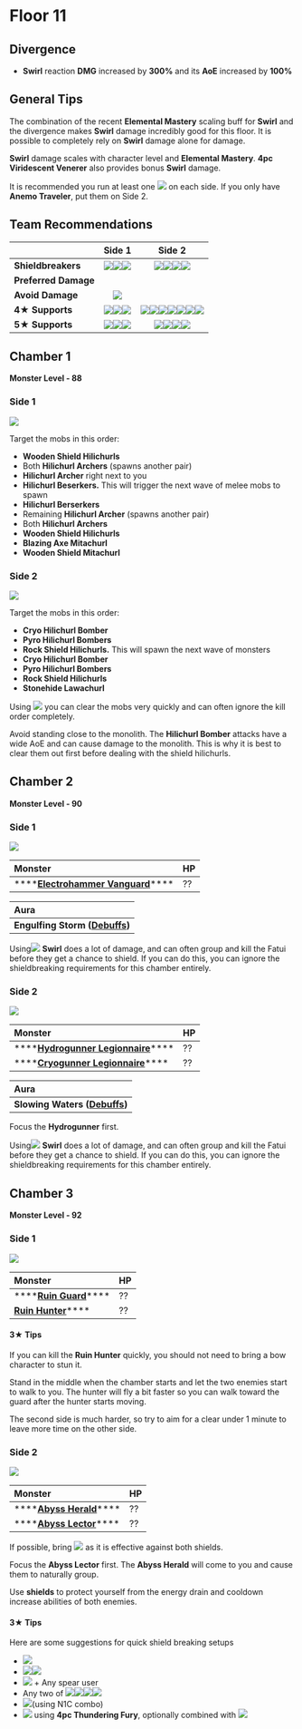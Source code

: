 # Floor 11

## Divergence

*  **Swirl** reaction **DMG** increased by **300%** and its **AoE** increased by **100%**

## General Tips

The combination of the recent **Elemental Mastery** scaling buff for **Swirl** and the divergence makes **Swirl** damage incredibly good for this floor. It is possible to completely rely on **Swirl** damage alone for damage. 

**Swirl** damage scales with character level and **Elemental Mastery**. **4pc Viridescent Venerer** also provides bonus **Swirl** damage.

It is recommended you run at least one ![](../../.gitbook/assets/anemo_small.png) on each side. If you only have **Anemo Traveler**, put them on Side 2.

## Team Recommendations

|  | Side 1 | Side 2 |
| :--- | :---: | :---: |
| **Shieldbreakers** | ![](../../.gitbook/assets/pyro_small.png)![](../../.gitbook/assets/hydro_small.png)![](../../.gitbook/assets/cryo_small.png) | ![](../../.gitbook/assets/pyro_small.png)![](../../.gitbook/assets/cryo_small.png)![](../../.gitbook/assets/electro_small.png)![](../../.gitbook/assets/geo_small.png) |
| **Preferred Damage** |  |  |
| **Avoid Damage** | ![](../../.gitbook/assets/physical_small.png) |  |
| **4**★ **Supports** | ![](../../.gitbook/assets/ui_avataricon_diona.png)![](../../.gitbook/assets/ui_avataricon_beidou.png)![](../../.gitbook/assets/ui_avataricon_sucrose.png) | ![](../../.gitbook/assets/ui_avataricon_bennett.png)![](../../.gitbook/assets/ui_avataricon_xiangling.png)![](../../.gitbook/assets/ui_avataricon_chongyun.png)![](../../.gitbook/assets/ui_avataricon_diona.png)![](../../.gitbook/assets/ui_avataricon_kaeya.png)![](../../.gitbook/assets/ui_avataricon_rosaria.png)![](../../.gitbook/assets/ui_avataricon_sucrose.png) |
| **5**★ **Supports** | ![](../../.gitbook/assets/ui_avataricon_lumine_anemo.png)![](../../.gitbook/assets/ui_avataricon_jean.png)![](../../.gitbook/assets/ui_avataricon_venti.png) | ![](../../.gitbook/assets/ui_avataricon_lumine_anemo.png)![](../../.gitbook/assets/ui_avataricon_jean.png)![](../../.gitbook/assets/ui_avataricon_venti.png)![](../../.gitbook/assets/ui_avataricon_zhongli.png) |

## Chamber 1

**Monster Level - 88**

### Side 1

![](../../.gitbook/assets/11-1-1%20%282%29.png)

Target the mobs in this order:

* **Wooden Shield Hilichurls**
* Both **Hilichurl Archers** \(spawns another pair\)
* **Hilichurl Archer** right next to you
* **Hilichurl Beserkers.** This will trigger the next wave of melee mobs to spawn
* **Hilichurl Berserkers**
* Remaining **Hilichurl Archer** \(spawns another pair\)
* Both **Hilichurl Archers**
* **Wooden Shield Hilichurls**
* **Blazing Axe Mitachurl**
* **Wooden Shield Mitachurl**

### Side 2

![](../../.gitbook/assets/11-1-2%20%282%29.png)

Target the mobs in this order:

* **Cryo Hilichurl Bomber**
* **Pyro Hilichurl Bombers**
* **Rock Shield Hilichurls.** This will spawn the next wave of monsters
* **Cryo Hilichurl Bomber**
* **Pyro Hilichurl Bombers**
* **Rock Shield Hilichurls**
* **Stonehide Lawachurl**

Using ![](../../.gitbook/assets/anemo_small.png) you can clear the mobs very quickly and can often ignore the kill order completely.

Avoid standing close to the monolith. The **Hilichurl Bomber** attacks have a wide AoE and can cause damage to the monolith. This is why it is best to clear them out first before dealing with the shield hilichurls.

## Chamber 2

**Monster Level - 90**

### Side 1

![](../../.gitbook/assets/11-2-1%20%282%29.png)

| Monster | HP |
| :--- | :--- |
| \*\*\*\*[**Electrohammer Vanguard**](../../monsters/fatui/electrohammer-vanguard.md)\*\*\*\* | ?? |

| Aura |
| :--- |
| **Engulfing Storm \(**[**Debuffs**](../../mechanics/debuffs/)**\)** |

Using![](../../.gitbook/assets/anemo_small.png) **Swirl** does a lot of damage, and can often group and kill the Fatui before they get a chance to shield. If you can do this, you can ignore the shieldbreaking requirements for this chamber entirely.

### Side 2

![](../../.gitbook/assets/11-2-2%20%282%29.png)

| Monster | HP |
| :--- | :--- |
| \*\*\*\*[**Hydrogunner Legionnaire**](../../monsters/fatui/hydrogunner-legionnaire.md)\*\*\*\* | ?? |
| \*\*\*\*[**Cryogunner Legionnaire**](../../monsters/fatui/cryogunner-legionnaire.md)\*\*\*\* | ?? |

| Aura |
| :--- |
| **Slowing Waters \(**[**Debuffs**](../../mechanics/debuffs/)**\)** |

Focus the **Hydrogunner** first.

Using![](../../.gitbook/assets/anemo_small.png) **Swirl** does a lot of damage, and can often group and kill the Fatui before they get a chance to shield. If you can do this, you can ignore the shieldbreaking requirements for this chamber entirely.

## Chamber 3

**Monster Level - 92**

### Side 1

![](../../.gitbook/assets/11-3-1%20%282%29.png)

| Monster | HP |
| :--- | :--- |
| \*\*\*\*[**Ruin Guard**](../../monsters/ruin-constructs/ruin-guard.md)\*\*\*\* | ?? |
| [**Ruin Hunter**](../../monsters/ruin-constructs/ruin-hunter.md)\*\*\*\* | ?? |

#### 3★ Tips

If you can kill the **Ruin Hunter** quickly, you should not need to bring a bow character to stun it.

Stand in the middle when the chamber starts and let the two enemies start to walk to you. The hunter will fly a bit faster so you can walk toward the guard after the hunter starts moving.

The second side is much harder, so try to aim for a clear under 1 minute to leave more time on the other side.

### Side 2

![](../../.gitbook/assets/11-3-2%20%282%29.png)

| Monster | HP |
| :--- | :--- |
| \*\*\*\*[**Abyss Herald**](../../monsters/abyss-order/abyss-herald.md)\*\*\*\* | ?? |
| \*\*\*\*[**Abyss Lector**](../../monsters/abyss-order/abyss-lector.md)\*\*\*\* | ?? |

If possible, bring ![](../../.gitbook/assets/cryo_small.png) as it is effective against both shields.

Focus the **Abyss Lector** first. The **Abyss Herald** will come to you and cause them to naturally group.

Use **shields** to protect yourself from the energy drain and cooldown increase abilities of both enemies.

#### 3★ Tips

Here are some suggestions for quick shield breaking setups

* ![](../../.gitbook/assets/ui_avataricon_ganyu.png)
* ![](../../.gitbook/assets/ui_avataricon_bennett.png)![](../../.gitbook/assets/ui_avataricon_xiangling.png)
* ![](../../.gitbook/assets/ui_avataricon_chongyun.png) + Any spear user
* Any two of ![](../../.gitbook/assets/ui_avataricon_chongyun.png)![](../../.gitbook/assets/ui_avataricon_diona.png)![](../../.gitbook/assets/ui_avataricon_kaeya.png)![](../../.gitbook/assets/ui_avataricon_rosaria.png)
* ![](../../.gitbook/assets/ui_avataricon_xiao.png)\(using N1C combo\)
* ![](../../.gitbook/assets/ui_avataricon_bennett.png) using **4pc Thundering Fury**, optionally combined with ![](../../.gitbook/assets/ui_avataricon_jean.png)


